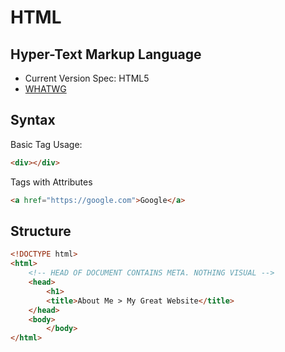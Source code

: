 # HTML
## Hyper-Text Markup Language
* Current Version Spec: HTML5
* [WHATWG](https://whatwg.org/)


## Syntax

Basic Tag Usage:
```html
<div></div>
```

Tags with Attributes
```html
<a href="https://google.com">Google</a>
```

## Structure

```html
<!DOCTYPE html>
<html>
    <!-- HEAD OF DOCUMENT CONTAINS META. NOTHING VISUAL -->
    <head>
        <h1>
        <title>About Me > My Great Website</title>
    </head>
    <body>
        </body>
</html>

```